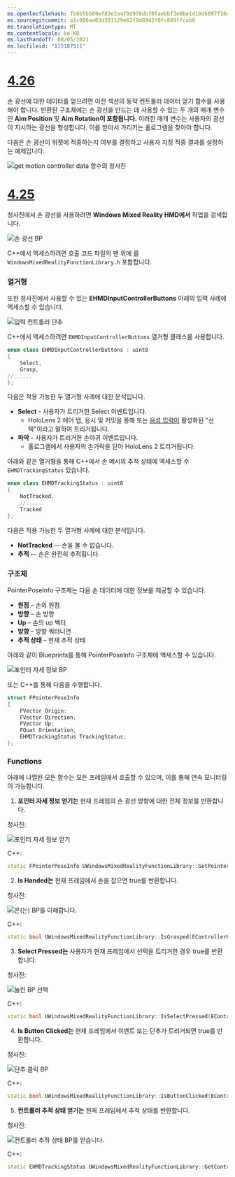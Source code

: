 ```yaml
---
ms.openlocfilehash: fb8b5b509ef83e2a4f9d978dbf0faebbf3e0be1d10d6697f16cfb9366d7a2edb
ms.sourcegitcommit: a1c086aa83d381129e62f9d8942f0fc889ffcab0
ms.translationtype: MT
ms.contentlocale: ko-KR
ms.lasthandoff: 08/05/2021
ms.locfileid: "115187511"
---
```

# <a name="426"></a>[4.26](#tab/426)

손 광선에 대한 데이터를 얻으려면 이전 섹션의 동작 컨트롤러 데이터 얻기 함수를 사용해야 합니다. 반환된 구조체에는 손 광선을 만드는 데 사용할 수 있는 두 개의 매개 변수인 **Aim Position** 및 **Aim Rotation이 포함됩니다.** 이러한 매개 변수는 사용자의 광선이 지시하는 광선을 형성합니다. 이를 받아서 가리키는 홀로그램을 찾아야 합니다.

다음은 손 광선이 위젯에 적중하는지 여부를 결정하고 사용자 지정 적중 결과를 설정하는 예제입니다.

![get motion controller data 함수의 청사진](../images/unreal-hand-tracking-img-04.png) 

# <a name="425"></a>[4.25](#tab/425)

청사진에서 손 광선을 사용하려면 **Windows Mixed Reality HMD에서** 작업을 검색합니다.

![손 광선 BP](../images/unreal/hand-rays-bp.png)

C++에서 액세스하려면 호출 코드 파일의 맨 위에 를 `WindowsMixedRealityFunctionLibrary.h` 포함합니다.

### <a name="enum"></a>열거형

또한 청사진에서 사용할 수 있는 **EHMDInputControllerButtons** 아래의 입력 사례에 액세스할 수 있습니다.

![입력 컨트롤러 단추](../images/unreal/input-controller-buttons.png)

C++에서 액세스하려면 `EHMDInputControllerButtons` 열거형 클래스를 사용합니다.
```cpp
enum class EHMDInputControllerButtons : uint8
{
    Select,
    Grasp,
//......
};
```

다음은 적용 가능한 두 열거형 사례에 대한 분석입니다.

* **Select** - 사용자가 트리거한 Select 이벤트입니다.
    * HoloLens 2 에어 탭, 응시 및 커밋을 통해 또는 [음성 입력이](../unreal-voice-input.md) 활성화된 "선택"이라고 말하여 트리거됩니다.
* **파악** - 사용자가 트리거한 손아귀 이벤트입니다.
    * 홀로그램에서 사용자의 손가락을 닫아 HoloLens 2 트리거됩니다.

아래와 같은 열거형을 통해 C++에서 손 메시의 추적 상태에 액세스할 수 `EHMDTrackingStatus` 있습니다.

```cpp
enum class EHMDTrackingStatus : uint8
{
    NotTracked,
    //......
    Tracked
};
```

다음은 적용 가능한 두 열거형 사례에 대한 분석입니다.

* **NotTracked** –- 손을 볼 수 없습니다.
* **추적** –- 손은 완전히 추적됩니다.

### <a name="struct"></a>구조체

PointerPoseInfo 구조체는 다음 손 데이터에 대한 정보를 제공할 수 있습니다.

* **원점** – 손의 원점
* **방향** – 손 방향
* **Up** – 손의 up 벡터
* **방향** – 방향 쿼터니언
* **추적 상태** – 현재 추적 상태

아래와 같이 Blueprints를 통해 PointerPoseInfo 구조체에 액세스할 수 있습니다.

![포인터 자세 정보 BP](../images/unreal/pointer-pose-info-bp.png)

또는 C++를 통해 다음을 수행합니다.

```cpp
struct FPointerPoseInfo
{
    FVector Origin;
    FVector Direction;
    FVector Up;
    FQuat Orientation;
    EHMDTrackingStatus TrackingStatus;
};
```

### <a name="functions"></a>Functions

아래에 나열된 모든 함수는 모든 프레임에서 호출할 수 있으며, 이를 통해 연속 모니터링이 가능합니다.

1. **포인터 자세 정보 얻기는** 현재 프레임의 손 광선 방향에 대한 전체 정보를 반환합니다.

청사진:

![포인터 자세 정보 얻기](../images/unreal/get-pointer-pose-info.png)

C++:
```cpp
static FPointerPoseInfo UWindowsMixedRealityFunctionLibrary::GetPointerPoseInfo(EControllerHand hand);
```

2. **Is Handed는** 현재 프레임에서 손을 잡으면 true를 반환합니다.

청사진:

![은(는) BP를 이해합니다.](../images/unreal/is-grasped-bp.png)

C++:
```cpp
static bool UWindowsMixedRealityFunctionLibrary::IsGrasped(EControllerHand hand);
```

3. **Select Pressed는** 사용자가 현재 프레임에서 선택을 트리거한 경우 true를 반환합니다.

청사진:

![눌린 BP 선택](../images/unreal/is-select-pressed-bp.png)

C++:
```cpp
static bool UWindowsMixedRealityFunctionLibrary::IsSelectPressed(EControllerHand hand);
```

4. **Is Button Clicked는** 현재 프레임에서 이벤트 또는 단추가 트리거되면 true를 반환합니다.

청사진:

![단추 클릭 BP](../images/unreal/is-button-clicked-bp.png)

C++:
```cpp
static bool UWindowsMixedRealityFunctionLibrary::IsButtonClicked(EControllerHand hand, EHMDInputControllerButtons button);
```

5. **컨트롤러 추적 상태 얻기는** 현재 프레임에서 추적 상태를 반환합니다.

청사진:

![컨트롤러 추적 상태 BP를 얻습니다.](../images/unreal/get-controller-tracking-status-bp.png)

C++:
```cpp
static EHMDTrackingStatus UWindowsMixedRealityFunctionLibrary::GetControllerTrackingStatus(EControllerHand hand);
```